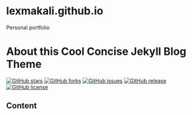 # lexmakali.github.io
Personal portfolio

# About this Cool Concise Jekyll Blog Theme

[![GitHub stars](https://img.shields.io/github/stars/lexmakali/lexmakali.github.io.svg)](https://github.com/lexmakali/lexmakali.github.io/stargazers)
[![GitHub forks](https://img.shields.io/github/forks/lexmakali/lexmakali.github.io.svg)](https://github.com/lexmakali/lexmakali.github.io/network)
[![GitHub issues](https://img.shields.io/github/issues/lexmakali/lexmakali.github.io.svg)](https://github.com/lexmakali/lexmakali.github.io/issues)
[![GitHub release](https://img.shields.io/github/release/lexmakali/lexmakali.github.io.svg)](https://github.com/lexmakali/lexmakali.github.io/releases)
[![GitHub license](https://img.shields.io/badge/license-MIT-blue.svg)](https://raw.githubusercontent.com/Gaohaoyang/lexmakali.github.io/master/LICENSE)

## Content
